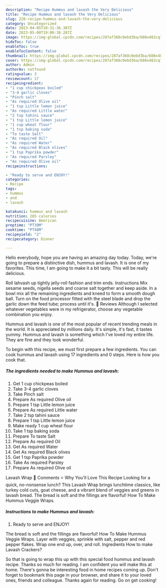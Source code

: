 ```yaml
---
description: "Recipe Hummus and lavash the Very Delicious"
title: "Recipe Hummus and lavash the Very Delicious"
slug: 220-recipe-hummus-and-lavash-the-very-delicious
category: Uncategorized
date: 2023-04-05T10:31:36.307Z
date: 2023-05-08T19:00:38.287Z
image: https://img-global.cpcdn.com/recipes/287af368c0ebd3ba/680x482cq70/hummus-and-lavash-recipe-main-photo.jpg
hideToc: false
enableToc: true
enableTocContent: false
thumbnail: https://img-global.cpcdn.com/recipes/287af368c0ebd3ba/680x482cq70/hummus-and-lavash-recipe-main-photo.jpg
cover: https://img-global.cpcdn.com/recipes/287af368c0ebd3ba/680x482cq70/hummus-and-lavash-recipe-main-photo.jpg
author: Admin
authorAv: notfound
ratingvalue: 3
reviewcount: 17
recipeingredient:
- "1 cup chickpeas boiled"
- "3-4 garlic cloves"
- "Pinch salt"
- "As required Olive oil"
- "1 tsp Little lemon juice"
- "As required Little water"
- "2 tsp tahini sauce"
- "1 tsp Little lemon juice"
- "1 cup wheat flour"
- "1 tsp baking soda"
- "To taste Salt"
- "As required Oil"
- "As required Water"
- "As required Black olives"
- "1 tsp Paprika powder"
- "As required Parsley"
- "As required Olive oil"
recipeinstructions:

- "Ready to serve and ENJOY!"
categories:
- Recipe
tags:
- hummus
- and
- lavash

katakunci: hummus and lavash 
nutrition: 265 calories
recipecuisine: American
preptime: "PT39M"
cooktime: "PT48M"
recipeyield: "2"
recipecategory: Dinner

---
```



Hello everybody, hope you are having an amazing day today. Today, we're going to prepare a distinctive dish, hummus and lavash. It is one of my favorites. This time, I am going to make it a bit tasty. This will be really delicious.

Roll lahvash up tightly jelly-roll fashion and trim ends. Instructions Mix sesame seeds, nigella seeds and coarse salt together and keep aside. In a bowl mix all the remaining ingredients and kneed to form a smooth dough ball. Turn on the food processor fitted with the steel blade and drop the garlic down the feed tube; process until it&#39;s. 💬 Reviews Although I selected whatever vegetables were in my refrigerator, choose any vegetable combination you enjoy.

Hummus and lavash is one of the most popular of recent trending meals in the world. It is appreciated by millions daily. It's simple, it's fast, it tastes yummy. Hummus and lavash is something which I've loved my entire life. They are fine and they look wonderful.


To begin with this recipe, we must first prepare a few ingredients. You can cook hummus and lavash using 17 ingredients and 0 steps. Here is how you cook that.

<!--inarticleads1-->

##### The ingredients needed to make Hummus and lavash:

1. Get 1 cup chickpeas boiled
1. Take 3-4 garlic cloves
1. Take Pinch salt
1. Prepare As required Olive oil
1. Prepare 1 tsp Little lemon juice
1. Prepare As required Little water
1. Take 2 tsp tahini sauce
1. Prepare 1 tsp Little lemon juice
1. Make ready 1 cup wheat flour
1. Take 1 tsp baking soda
1. Prepare To taste Salt
1. Prepare As required Oil
1. Get As required Water
1. Get As required Black olives
1. Get 1 tsp Paprika powder
1. Take As required Parsley
1. Prepare As required Olive oil


Lavash Wrap 💬 Comments ⭐ Why You&#39;ll Love This Recipe Looking for a quick, no-nonsense lunch? This Lavash Wrap brings lunchtime classics, like turkey cold cuts, goat cheese, and a vibrant blend of veggies and greens in lavash bread. The bread is soft and the fillings are flavorful! How To Make Hummus Veggie Wraps. 

<!--inarticleads2-->

##### Instructions to make Hummus and lavash:


1. Ready to serve and ENJOY!

The bread is soft and the fillings are flavorful! How To Make Hummus Veggie Wraps. Layer with veggies, sprinkle with salt, pepper and red pepper flakes. Wrap one end up, over, and roll. Ingredients How to make Lavash Crackers? 

So that is going to wrap this up with this special food hummus and lavash recipe. Thanks so much for reading. I am confident you will make this at home. There's gonna be interesting food in home recipes coming up. Don't forget to bookmark this page in your browser, and share it to your loved ones, friends and colleague. Thanks again for reading. Go on get cooking!
